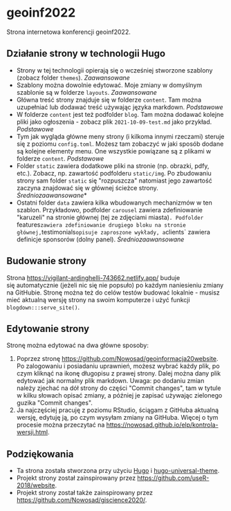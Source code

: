 # geoinf2022

Strona internetowa konferencji geoinf2022.

## Działanie strony w technologii Hugo

- Strony w tej technologii opierają się o wcześniej stworzone szablony (zobacz folder `themes`). *Zaawansowane*
- Szablony można dowolnie edytować. 
Moje zmiany w domyślnym szablonie są w folderze `layouts`. *Zaawansowane*
- Główna treść strony znajduje się w folderze `content`. 
Tam można uzupełniać lub dodawać treść używając języka markdown.
*Podstawowe*
- W folderze `content` jest też podfolder `blog`. 
Tam można dodawać kolejne pliki jako ogłoszenia - zobacz plik `2021-10-09-test.md` jako przykład. *Podstawowe*
- Tym jak wygląda główne meny strony (i kilkoma innymi rzeczami) steruje się z poziomu `config.toml`. 
Możesz tam zobaczyć w jaki sposób dodane są kolejne elementy menu. 
One wszystkie powiązane są z plikami w folderze `content`. 
*Podstawowe*
- Folder `static` zawiera dodatkowe pliki na stronie (np. obrazki, pdfy, etc.). 
Zobacz, np. zawartość podfolderu `static/img`. 
Po zbudowaniu strony sam folder `static` się "rozpuszcza" natomiast jego zawartość zaczyna znajdować się w głównej ścieżce strony.
*Średniozaawansowane**
- Ostatni folder `data` zawiera kilka wbudowanych mechanizmów w ten szablon. 
Przykładowo, podfolder `carousel` zawiera zdefiniowanie "karuzeli" na stronie głównej (tej ze zdjęciami miasta)`.
Podfolder `features` zawiera zdefiniowanie drugiego bloku na stronie głównej, `testimonials` opisuje zaproszone wykłady, a `clients` zawiera definicje sponsorów (dolny panel).
*Średniozaawansowane*

## Budowanie strony

Strona https://vigilant-ardinghelli-743662.netlify.app/ buduje się automatycznie (jeżeli nic się nie popsuło) po każdym naniesieniu zmiany na GitHubie.
Stronę można też do celów testów budować lokalnie - musisz mieć aktualną wersję strony na swoim komputerze i użyć funkcji `blogdown:::serve_site()`.

## Edytowanie strony

Stronę można edytować na dwa główne sposoby:

1. Poprzez stronę https://github.com/Nowosad/geoinformacja20website. 
Po zalogowaniu i posiadaniu uprawnień, możesz wybrać każdy plik, po czym kliknąć na ikonę długopisu z prawej strony.
Dalej można dany plik edytować jak normalny plik markdown. 
Uwaga: po dodaniu zmian należy zjechać na dół strony do części "Commit changes", tam w tytule w kilku słowach opisać zmiany, a później je zapisać używając zielonego guzika "Commit changes".
2. Ja najczęściej pracuję z poziomu RStudio, ściągam z GitHuba aktualną wersję, edytuję ją, po czym wysyłam zmiany na GitHuba.
Więcej o tym procesie można przeczytać na https://nowosad.github.io/elp/kontrola-wersji.html.

## Podziękowania

- Ta strona została stworzona przy użyciu [Hugo](http://gohugo.io/) i [hugo-universal-theme](https://themes.gohugo.io/hugo-universal-theme/). 
- Projekt strony został zainspirowany przez https://github.com/useR-2018/website. 
- Projekt strony został także zainspirowany przez https://github.com/Nowosad/giscience2020/. 
